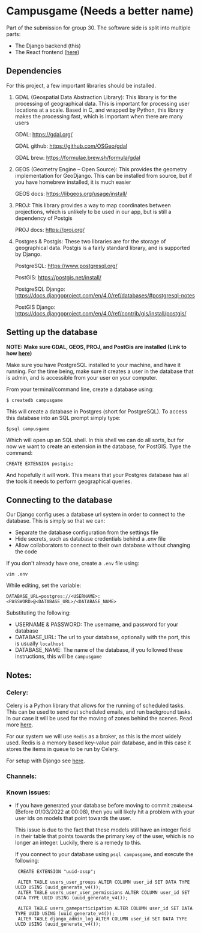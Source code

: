# Campusgame (Needs a better name)

Part of the submission for group 30. The software side is split into multiple parts:

- The Django backend (this)
- The React frontend ([here](https://github.com/uoe-compsci-grp30/campusgame-react))

## Dependencies

For this project, a few important libraries should be installed.

1. GDAL (Geospatial Data Abstraction Library): This library is for the processing of geographical data. This is
   important for processing user locations at a scale. Based in C, and wrapped by Python, this library makes the
   processing fast, which is important when there are many users

   GDAL: https://gdal.org/

   GDAL github: https://github.com/OSGeo/gdal

   GDAL brew: https://formulae.brew.sh/formula/gdal

2. GEOS (Geometry Engine – Open Source): This provides the geometry implementation for GeoDjango. This can be installed
   from source, but if you have homebrew installed, it is much easier

   GEOS docs: https://libgeos.org/usage/install/

3. PROJ: This library provides a way to map coordinates between projections, which is unlikely to be used in our app,
   but is still a dependency of Postgis

   PROJ docs: https://proj.org/

5. Postgres & Postgis: These two libraries are for the storage of geographical data. Postgis is a fairly standard
   library, and is supported by Django.

   PostgreSQL: https://www.postgresql.org/

   PostGIS: https://postgis.net/install/

   PostgreSQL Django: https://docs.djangoproject.com/en/4.0/ref/databases/#postgresql-notes

   PostGIS Django: https://docs.djangoproject.com/en/4.0/ref/contrib/gis/install/postgis/

## Setting up the database

__NOTE: Make sure GDAL, GEOS, PROJ, and PostGis are installed (Link to
how [here](https://docs.djangoproject.com/en/4.0/ref/contrib/gis/install/geolibs/#geosbuild))__

Make sure you have PostgreSQL installed to your machine, and have it running. For the time being, make sure it creates a
user in the database that is admin, and is accessible from your user on your computer.

From your terminal/command line, create a database using:

`$ createdb campusgame`

This will create a database in Postgres (short for PostgreSQL). To access this database into an SQL prompt simply type:

`$psql campusgame`

Which will open up an SQL shell. In this shell we can do all sorts, but for now we want to create an extension in the
database, for PostGIS. Type the command:

`CREATE EXTENSION postgis;`

And hopefully it will work. This means that your Postgres database has all the tools it needs to perform geographical
queries.

## Connecting to the database

Our Django config uses a database url system in order to connect to the database. This is simply so that we can:

- Separate the database configuration from the settings file
- Hide secrets, such as database credentials behind a .env file
- Allow collaborators to connect to their own database without changing the code

If you don't already have one, create a `.env` file using:

`vim .env`

While editing, set the variable:

`DATABASE_URL=postgres://<USERNAME>:<PASSWORD>@<DATABASE_URL>/<DATABASE_NAME>`

Substituting the following:

- USERNAME & PASSWORD: The username, and password for your database
- DATABASE_URL: The url to your database, optionally with the port, this is usually `localhost`
- DATABASE_NAME: The name of the database, if you followed these instructions, this will be `campusgame`

## Notes:

### Celery:

Celery is a Python library that allows for the running of scheduled tasks. This can be used to send out scheduled
emails, and run background tasks. In our case it will be used for the moving of zones behind the scenes. Read
more [here](https://docs.celeryproject.org/en/stable/getting-started/introduction.html).

For our system we will use `Redis` as a broker, as this is the most widely used. Redis is a memory based key-value pair
database, and in this case it stores the items in queue to be run by Celery.

For setup with Django see [here](https://docs.celeryproject.org/en/stable/django/first-steps-with-django.html).

### Channels:

### Known issues:

- If you have generated your database before moving to commit `204b0a54` (Before 01/03/2022 at 00:08), then you will
  likely hit a problem with your user ids on models that point towards the user.

  This issue is due to the fact that these models still have an integer field in their table that points towards the
  primary key of the user, which is no longer an integer. Luckily, there is a remedy to this.

  If you connect to your database using `psql campusgame`, and execute the following:

   ```postgresql
    CREATE EXTENSION "uuid-ossp";
   
    ALTER TABLE users_user_groups ALTER COLUMN user_id SET DATA TYPE UUID USING (uuid_generate_v4());
    ALTER TABLE users_user_user_permissions ALTER COLUMN user_id SET DATA TYPE UUID USING (uuid_generate_v4());

    ALTER TABLE users_gameparticipation ALTER COLUMN user_id SET DATA TYPE UUID USING (uuid_generate_v4()); 
    ALTER TABLE django_admin_log ALTER COLUMN user_id SET DATA TYPE UUID USING (uuid_generate_v4());

   ```
